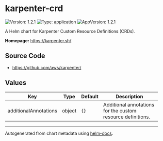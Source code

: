 # karpenter-crd

![Version: 1.2.1](https://img.shields.io/badge/Version-1.2.1-informational?style=flat-square) ![Type: application](https://img.shields.io/badge/Type-application-informational?style=flat-square) ![AppVersion: 1.2.1](https://img.shields.io/badge/AppVersion-1.2.1-informational?style=flat-square)

A Helm chart for Karpenter Custom Resource Definitions (CRDs).

**Homepage:** <https://karpenter.sh/>

## Source Code

* <https://github.com/aws/karpenter/>

## Values

| Key | Type | Default | Description |
|-----|------|---------|-------------|
| additionalAnnotations | object | `{}` | Additional annotations for the custom resource definitions. |

----------------------------------------------

Autogenerated from chart metadata using [helm-docs](https://github.com/norwoodj/helm-docs/).
